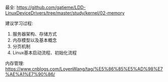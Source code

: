 最全: https://github.com/gatieme/LDD-LinuxDeviceDrivers/tree/master/study/kernel/02-memory

建议学习过程: 

1. 服务器架构、存储方式
2. 内存模型以及基本概念
3. 分页机制
4. Linux基本启动流程、初始化流程


内存管理: https://www.cnblogs.com/LoyenWang/tag/%E5%86%85%E5%AD%98%E7%AE%A1%E7%90%86/



